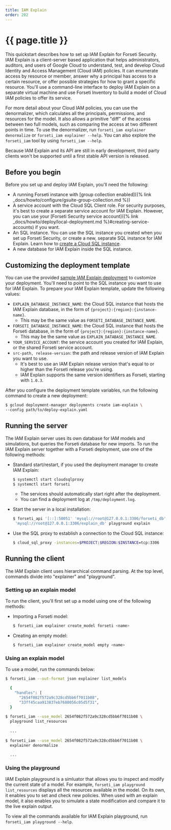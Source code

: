 ```yaml
---
title: IAM Explain
order: 202
---
```

# {{ page.title }}

This quickstart describes how to set up IAM Explain for Forseti Security.
IAM Explain is a client-server based application that helps administrators,
auditors, and users of Google Cloud to understand, test, and develop Cloud
Identity and Access Management (Cloud IAM) policies. It can enumerate access by
resource or member, answer why a principal has access to a certain resource, or
offer possible strategies for how to grant a specific resource. You'll use a
command-line interface to deploy IAM Explain on a separate virtual machine and
use Forseti Inventory to build a model of Cloud IAM policies to offer its
service.

For more detail about your Cloud IAM policies, you can use the denormalizer,
which calculates all the principals, permissions, and resources for the model.
It also allows a primitive "diff" of the access between two full models, such
as comparing the access at two different points in time. To use the
denormalizer, run `forseti_iam explainer denormalize` or
`forseti_iam explainer --help`. You can also explore the `forseti_iam` tool by
using `forseti_iam --help`.

Because IAM Explain and its API are still in early development, third party
clients won't be supported until a first stable API version is released.

## Before you begin

Before you set up and deploy IAM Explain, you'll need the following:

  - A running Forseti instance with [group collection enabled]({% link _docs/howto/configure/gsuite-group-collection.md %})
  - A service account with the Cloud SQL Client role. For security purposes,
  it's best to create a separate service account for IAM Explain. However, you
  can use your [Forseti Security service account]({% link _docs/howto/deploy/local-deployment.md %}#creating-service-accounts)
  if you want.
  - An SQL instance. You can use the SQL instance you created when you
  set up Forseti Security, or create a new, separate SQL instance for IAM
  Explain. Learn how to [create a Cloud SQL instance](https://cloud.google.com/sql/docs/mysql/quickstart).
  - A new database for IAM Explain inside the SQL instance.

## Customizing the deployment template

You can use the provided
[sample IAM Explain deployment](https://github.com/GoogleCloudPlatform/forseti-security/blob/master/deployment-templates/deploy-explain.yaml.sample)
to customize your deployment. You'll need to point to the SQL instance you want
to use for IAM Explain. To prepare your IAM Explain template, update the
following values:

  - `EXPLAIN_DATABASE_INSTANCE_NAME`: the Cloud SQL instance that hosts the
  IAM Explain database, in the form of `{project}:{region}:{instance-name}`.
    - This may be the same value as `FORSETI_DATABASE_INSTANCE_NAME`.
  - `FORSETI_DATABASE_INSTANCE_NAME`: the Cloud SQL instance that hosts the
  Forseti database, in the form of `{project}:{region}:{instance-name}`.
    - This may be the same value as `EXPLAIN_DATABASE_INSTANCE_NAME`.
  - `YOUR_SERVICE_ACCOUNT`: the service account you created for IAM Explain,
  or the shared Forseti service account.
  - `src-path, release-version`: the path and release version of IAM Explain
  you want to use.
    - It's best to use an IAM Explain release version that's equal to or higher
    than the Forseti release you're using.
    - IAM Explain supports the same version identifiers as Forseti, starting
    with `1.0.3`.

After you configure the deployment template variables, run the following
command to create a new deployment:

  ```bash
  $ gcloud deployment-manager deployments create iam-explain \
  --config path/to/deploy-explain.yaml
  ```

## Running the server

The IAM Explain server uses its own database for IAM models and simulations,
but queries the Forseti database for new imports. To run the IAM Explain server
together with a Forseti deployment, use one of the following methods:

  - Standard start/restart, if you used the deployment manager to create IAM
  Explain:

      ```bash
      $ systemctl start cloudsqlproxy
      $ systemctl start forseti
      ```

    - The services should automatically start right after the deployment.
    - You can find a deployment log at `/tmp/deployment.log`.

  - Start the server in a local installation:

      ```bash
      $ forseti_api '[::]:50051' 'mysql://root@127.0.0.1:3306/forseti_db'\
       'mysql://root@127.0.0.1:3306/explain_db' playground explain
      ```

  - Use the SQL proxy to establish a connection to the Cloud SQL instance:
  
      ```bash
      $ cloud_sql_proxy -instances=$PROJECT:$REGION:$INSTANCE=tcp:3306
      ```

## Running the client

The IAM Explain client uses hierarchical command parsing. At the top level,
commands divide into "explainer" and "playground".

### Setting up an explain model

To run the client, you'll first set up a model using one of the following
methods:


  - Importing a Forseti model:
  
      ```bash
      $ forseti_iam explainer create_model forseti <name>
      ```

  - Creating an empty model:

      ```bash
      $ forseti_iam explainer create_model empty <name>
      ```

### Using an explain model

To use a model, run the commands below:

  ```bash
  $ forseti_iam --out-format json explainer list_models

    {
      "handles": [
        "2654f082f572a9c328cd5bb6f7011b08",
        "33ff45caa913837eb7680056c05d5f31",
    }
    
  $ forseti_iam --use_model 2654f082f572a9c328cd5bb6f7011b08 \
    playground list_resources
    
    ...
    
  $ forseti_iam --use_model 2654f082f572a9c328cd5bb6f7011b08 \
    explainer denormalize
    
    ...
  ```

### Using the playground

IAM Explain playground is a simluator that allows you to inspect and modify
the current state of a model. For example,
`forseti_iam playground list_resources` displays all the resources available
in the model. On its own, it enables you to set and check new policies. When
used with an explain model, it also enables you to simulate a state
modification and compare it to the live explain output.

To view all the
commands available for IAM Explain playground, run
`forseti_iam playground --help`.
